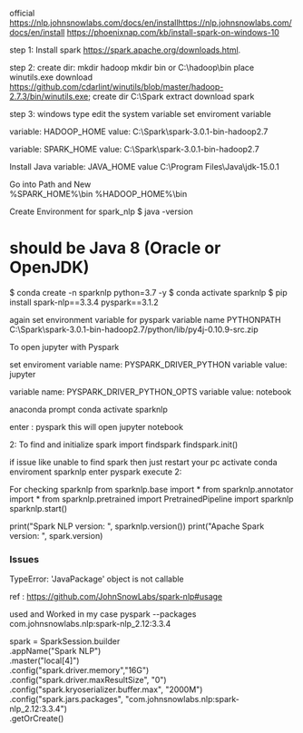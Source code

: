 official https://nlp.johnsnowlabs.com/docs/en/installhttps://nlp.johnsnowlabs.com/docs/en/install
https://phoenixnap.com/kb/install-spark-on-windows-10 

step 1: Install spark
https://spark.apache.org/downloads.html.

step 2: 
create dir: mkdir hadoop mkdir bin or C:\hadoop\bin 
place winutils.exe download  https://github.com/cdarlint/winutils/blob/master/hadoop-2.7.3/bin/winutils.exe;
create dir C:\Spark extract download spark 

step 3:
windows type edit the system variable
set enviroment variable 

variable: HADOOP_HOME
value: C:\Spark\spark-3.0.1-bin-hadoop2.7

variable: SPARK_HOME
value: C:\Spark\spark-3.0.1-bin-hadoop2.7

Install Java 
variable: JAVA_HOME
value C:\Program Files\Java\jdk-15.0.1

Go into Path and New  
%SPARK_HOME%\bin
%HADOOP_HOME%\bin

Create Environment for spark_nlp
$ java -version
# should be Java 8 (Oracle or OpenJDK)

$ conda create -n sparknlp python=3.7 -y
$ conda activate sparknlp
$ pip install spark-nlp==3.3.4 pyspark==3.1.2

again set environment variable for pyspark 
variable name PYTHONPATH
C:\Spark\spark-3.0.1-bin-hadoop2.7/python/lib/py4j-0.10.9-src.zip

To open jupyter with Pyspark

set enviroment 
variable name: PYSPARK_DRIVER_PYTHON
variable value: jupyter

variable name: PYSPARK_DRIVER_PYTHON_OPTS
variable value: notebook


anaconda prompt 
conda activate sparknlp

enter : pyspark 
this will open jupyter notebook

2: To find and initialize spark 
import findspark
findspark.init() 

if issue like unable to find spark then just restart your pc 
activate conda enviroment sparknlp
enter pyspark
execute 2:

For checking sparknlp
from sparknlp.base import *
from sparknlp.annotator import *
from sparknlp.pretrained import PretrainedPipeline
import sparknlp
sparknlp.start()


print("Spark NLP version: ", sparknlp.version())
print("Apache Spark version: ", spark.version)




### Issues
TypeError: 'JavaPackage' object is not callable

ref : https://github.com/JohnSnowLabs/spark-nlp#usage

used and Worked in my case 
pyspark --packages com.johnsnowlabs.nlp:spark-nlp_2.12:3.3.4

spark = SparkSession.builder \
    .appName("Spark NLP")\
    .master("local[4]")\
    .config("spark.driver.memory","16G")\
    .config("spark.driver.maxResultSize", "0") \
    .config("spark.kryoserializer.buffer.max", "2000M")\
    .config("spark.jars.packages", "com.johnsnowlabs.nlp:spark-nlp_2.12:3.3.4")\
    .getOrCreate()
     
 